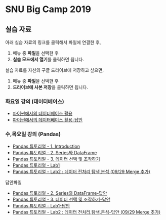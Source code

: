 # SNU Big Camp 2019



## 실습 자료

아래 실습 자료의 링크를 클릭해서 파일에 연결한 후,
1. 메뉴 중 **파일**을 선택한 후
1. **실습 모드에서 열기**를 클릭하면 됩니다.

실습 자료를 자신의 구글 드라이브에 저장하고 싶으면,
1. 메뉴 중 **파일**을 선택한 후
1. **드라이브에 사본 저장**을 클릭하면 됩니다.


### 화요일 강의 (데이터베이스)
- [파이썬에서의 데이터베이스 활용](https://colab.research.google.com/drive/1xvw_RO-dqzOIKxdr7JbjBf7mXCAgb6oY)
- [파이썬에서의 데이터베이스 활용-답안](https://colab.research.google.com/drive/1hy7jKfqBxA6EwqEOVGim9SKGDKIXW_7t)

### 수,목요일 강의 (Pandas)
- [Pandas 튜토리얼 - 1. Introduction](https://drive.google.com/open?id=1er82zy5psui5ahoc2SZJByGh9LjkkFyW)
- [Pandas 튜토리얼 - 2. Series와 DataFrame](https://colab.research.google.com/drive/1z9nx02UuRZ7i977CN8d1GN6QRIuFDjNi)
- [Pandas 튜토리얼 - 3. 데이터 선택 및 조작하기](https://colab.research.google.com/drive/1JSgeUl2hXam-ApHYxxM_DYUhQsgu98fr)
- [Pandas 튜토리얼 - Lab1](https://colab.research.google.com/drive/1rld2dOx6jlnx4fq7qDUYWN7hLnVdKLc_)
- [Pandas 튜토리얼 - Lab2 : 데이터 전처리,탐색,분석 (09/29 Merge 추가)](https://colab.research.google.com/drive/1jUt0G5PsdNIKBTCfhlKA0KDhFbXnXiPl)


답안파일
- [Pandas 튜토리얼 - 2. Series와 DataFrame-답안](https://colab.research.google.com/drive/1fiY8RNycrsGYdtSQg55fYFYojq6Fh4_Z)
- [Pandas 튜토리얼 - 3. 데이터 선택 및 조작하기-답안](https://colab.research.google.com/drive/1hnrhmqzHQJmNfyfjLT4fMvPKdiCfEBUb)
- [Pandas 튜토리얼 - Lab1-답안](https://colab.research.google.com/drive/1a8IkjE-FgcFT_pX6LK0Q5H9ahIesJGCQ)
- [Pandas 튜토리얼 - Lab2 : 데이터 전처리,탐색,분석-답안 (09/29 Merge 추가)](https://colab.research.google.com/drive/1g-ILVZiR4Wiahx9vzr4iN0ZhExhC_UUu)

